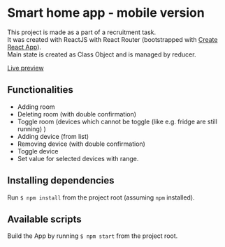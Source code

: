 # Smart home app - mobile version

This project is made as a part of a recruitment task.  
It was created with ReactJS with React Router (bootstrapped with [Create React App](https://github.com/facebook/create-react-app)).  
Main state is created as Class Object and is managed by reducer.

[Live preview](https://github.com/facebook/create-react-app)

## Functionalities

- Adding room 
- Deleting room (with double confirmation)
- Toggle room (devices which cannot be toggle (like e.g. fridge are still running) )
- Adding device (from list)
- Removing device (with double confirmation)
- Toggle device
- Set value for selected devices with range. 

## Installing dependencies

Run `$ npm install` from the project root (assuming `npm` installed).

## Available scripts

Build the App by running `$ npm start` from the project root.